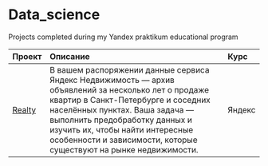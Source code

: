 # Data_science
Projects completed during my Yandex praktikum educational program

| Проект  | Описание    | Курс |
| :-------| :-----------| :----|
| [Realty](https://nbviewer.org/github/supetersl/Data_science/blob/main/projects/1.Realty.ipynb) | В вашем распоряжении данные сервиса Яндекс Недвижимость — архив объявлений за несколько лет о продаже квартир в Санкт-Петербурге и соседних населённых пунктах. Ваша задача — выполнить предобработку данных и изучить их, чтобы найти интересные особенности и зависимости, которые существуют на рынке недвижимости. | Яндекс |
